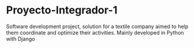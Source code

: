 # Proyecto-Integrador-1
Software development project, solution for a textile company aimed to help them coordinate and optimize their activities. Mainly developed in Python with Django
